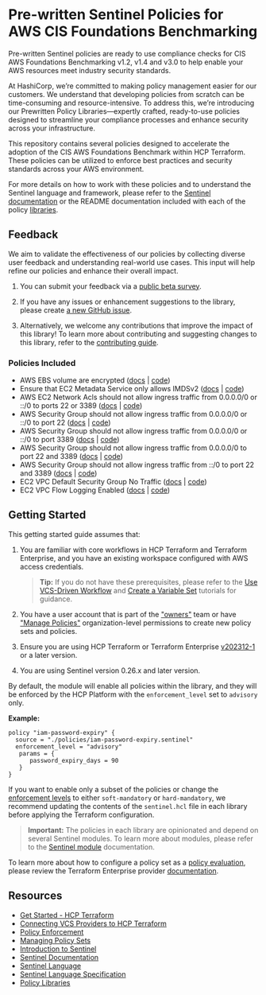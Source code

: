 # Pre-written Sentinel Policies for AWS CIS Foundations Benchmarking

Pre-written Sentinel policies are ready to use compliance checks for CIS AWS Foundations Benchmarking v1.2, v1.4 and v3.0 to help enable your AWS resources meet industry security standards.

At HashiCorp, we’re committed to making policy management easier for our customers. We understand that developing policies from scratch can be time-consuming and resource-intensive. To address this, we’re introducing our Prewritten Policy Libraries—expertly crafted, ready-to-use policies designed to streamline your compliance processes and enhance security across your infrastructure.

This repository contains several policies designed to accelerate the adoption of the CIS AWS Foundations Benchmark within HCP Terraform. These policies can be utilized to enforce best practices and security standards across your AWS environment.

For more details on how to work with these policies and to understand the Sentinel language and framework, please refer to the [Sentinel documentation](https://developer.hashicorp.com/sentinel/) or the README documentation included with each of the policy [libraries](https://github.com/hashicorp/policy-library-cis-aws-ec2-terraform/tree/main/docs/policies).

## Feedback

We aim to validate the effectiveness of our policies by collecting diverse user feedback and understanding real-world use cases. This input will help refine our policies and enhance their overall impact. 

1. You can submit your feedback via a [public beta survey](https://docs.google.com/forms/d/e/1FAIpQLScswwLMaVaRuYRGJzDjNiycwM4BUa_gAIsAE_zOPdgyFeLXCA/viewform).

2. If you have any issues or enhancement suggestions to the library, please create [a new GitHub issue](https://github.com/hashicorp/policy-library-cis-aws-ec2-terraform/issues/new).

3. Alternatively, we welcome any contributions that improve the impact of this library! To learn more about contributing and suggesting changes to this library, refer to the [contributing guide](https://github.com/hashicorp/policy-library-cis-aws-ec2-terraform/blob/main/CONTRIBUTING.md).

### Policies Included

- AWS EBS volume are encrypted ([docs](https://github.com/hashicorp/policy-library-cis-aws-ec2-terraform/blob/main/docs/policies/ec2-ebs-encryption-enabled.md) | [code](https://github.com/hashicorp/policy-library-cis-aws-ec2-terraform/blob/main/policies/ec2-ebs-encryption-enabled.sentinel))
- Ensure that EC2 Metadata Service only allows IMDSv2 ([docs](https://github.com/hashicorp/policy-library-cis-aws-ec2-terraform/blob/main/docs/policies/ec2-metadata-imdsv2-required.md) | [code](https://github.com/hashicorp/policy-library-cis-aws-ec2-terraform/blob/main/policies/ec2-metadata-imdsv2-required.sentinel))
- AWS EC2 Network Acls should not allow ingress traffic from 0.0.0.0/0 or ::/0 to ports 22 or 3389 ([docs](https://github.com/hashicorp/policy-library-cis-aws-ec2-terraform/blob/main/docs/policies/ec2-network-acl.md) | [code](https://github.com/hashicorp/policy-library-cis-aws-ec2-terraform/blob/main/policies/ec2-network-acl.sentinel))
- AWS Security Group should not allow ingress traffic from 0.0.0.0/0 or ::/0 to port 22 ([docs](https://github.com/hashicorp/policy-library-cis-aws-ec2-terraform/blob/main/docs/policies/ec2-security-group-ingress-traffic-restriction-port-22.md) | [code](https://github.com/hashicorp/policy-library-cis-aws-ec2-terraform/blob/main/policies/ec2-security-group-ingress-traffic-restriction-port.sentinel))
- AWS Security Group should not allow ingress traffic from 0.0.0.0/0 or ::/0 to port 3389 ([docs](https://github.com/hashicorp/policy-library-cis-aws-ec2-terraform/blob/main/docs/policies/ec2-security-group-ingress-traffic-restriction-port-3389.md) | [code](https://github.com/hashicorp/policy-library-cis-aws-ec2-terraform/blob/main/policies/ec2-security-group-ingress-traffic-restriction-port.sentinel))
- AWS Security Group should not allow ingress traffic from 0.0.0.0/0 to port 22 and 3389 ([docs](https://github.com/hashicorp/policy-library-cis-aws-ec2-terraform/blob/main/docs/policies/ec2-security-group-ipv4-ingress-traffic-restriction.md) | [code](https://github.com/hashicorp/policy-library-cis-aws-ec2-terraform/blob/main/policies/ec2-security-group-ingress-traffic-restriction-protocol.sentinel))
- AWS Security Group should not allow ingress traffic from ::/0 to port 22 and 3389 ([docs](https://github.com/hashicorp/policy-library-cis-aws-ec2-terraform/blob/main/docs/policies/ec2-security-group-ipv6-ingress-traffic-restriction.md) | [code](https://github.com/hashicorp/policy-library-cis-aws-ec2-terraform/blob/main/policies/ec2-security-group-ingress-traffic-restriction-protocol.sentinel))
- EC2 VPC Default Security Group No Traffic ([docs](https://github.com/hashicorp/policy-library-cis-aws-ec2-terraform/blob/main/docs/policies/ec2-vpc-default-security-group-no-traffic.md) | [code](https://github.com/hashicorp/policy-library-cis-aws-ec2-terraform/blob/main/policies/ec2-vpc-default-security-group-no-traffic.sentinel))
- EC2 VPC Flow Logging Enabled ([docs](https://github.com/hashicorp/policy-library-cis-aws-ec2-terraform/blob/main/docs/policies/ec2-vpc-flow-logging-enabled.md) | [code](https://github.com/hashicorp/policy-library-cis-aws-ec2-terraform/blob/main/policies/ec2-vpc-flow-logging-enabled.sentinel))

## Getting Started

This getting started guide assumes that:

1. You are familiar with core workflows in HCP Terraform and Terraform Enterprise, and you have an existing workspace configured with AWS access credentials.

   > **Tip:** If you do not have these prerequisites, please refer to the [Use VCS-Driven Workflow](https://developer.hashicorp.com/terraform/tutorials/cloud-get-started/cloud-vcs-change) and [Create a Variable Set](https://developer.hashicorp.com/terraform/tutorials/cloud-get-started/cloud-create-variable-set) tutorials for guidance.

2. You have a user account that is part of the ["owners"](https://developer.hashicorp.com/terraform/cloud-docs/users-teams-organizations/permissions#organization-owners) team or have ["Manage Policies"](https://developer.hashicorp.com/terraform/cloud-docs/users-teams-organizations/permissions#manage-policies) organization-level permissions to create new policy sets and policies.

3. Ensure you are using HCP Terraform or Terraform Enterprise [v202312-1](https://developer.hashicorp.com/terraform/enterprise/releases/2023/v202312-1) or a later version.

4. You are using Sentinel version 0.26.x and later version.

By default, the module will enable all policies within the library, and they will be enforced by the HCP Platform with the `enforcement_level` set to `advisory` only.

**Example:**
```
policy "iam-password-expiry" {
  source = "./policies/iam-password-expiry.sentinel"
  enforcement_level = "advisory"
   params = {
      password_expiry_days = 90
   }
}
```

If you want to enable only a subset of the policies or change the [enforcement levels](https://developer.hashicorp.com/sentinel/docs/concepts/enforcement-levels) to either `soft-mandatory` or `hard-mandatory`, we recommend updating the contents of the `sentinel.hcl` file in each library before applying the Terraform configuration.

> **Important:**
The policies in each library are opinionated and depend on several Sentinel modules. To learn more about modules, please refer to the [Sentinel module](https://developer.hashicorp.com/sentinel/docs/extending/modules) documentation.
>
To learn more about how to configure a policy set as a [policy evaluation](https://developer.hashicorp.com/terraform/cloud-docs/policy-enforcement/manage-policy-sets#policy-evaluations), please review the Terraform Enterprise provider [documentation](https://registry.terraform.io/providers/hashicorp/tfe/latest/docs/resources/policy_set#agent_enabled).

## Resources

- [Get Started - HCP Terraform](https://developer.hashicorp.com/terraform/tutorials/cloud-get-started)
- [Connecting VCS Providers to HCP Terraform](https://developer.hashicorp.com/terraform/cloud-docs/vcs)
- [Policy Enforcement](https://developer.hashicorp.com/terraform/cloud-docs/policy-enforcement)
- [Managing Policy Sets](https://developer.hashicorp.com/terraform/cloud-docs/policy-enforcement/manage-policy-sets)
- [Introduction to Sentinel](https://developer.hashicorp.com/sentinel/intro/what)
- [Sentinel Documentation](https://developer.hashicorp.com/sentinel/docs)
- [Sentinel Language](https://developer.hashicorp.com/sentinel/docs/language/)
- [Sentinel Language Specification](https://developer.hashicorp.com/sentinel/docs/language/spec)
- [Policy Libraries](https://registry.terraform.io/browse/policies)
